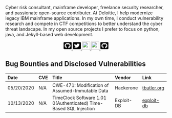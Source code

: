 Cyber risk consultant, mainframe developer, freelance security researcher, and passionate open-source contributer. At Deloitte, I help modernize legacy IBM mainframe applications. In my own time, I conduct vulnerability research and compete in CTF competitions to better understand the cyber threat landscape. In my open source projects I prefer to focus on python, java, and Jekyll-based web development. 

<div align="center">
  <a aria-label="Github" href="https://github.com/tcbutler320">
    <img src="https://github.com/tcbutler320/tcbutler320/blob/master/assets/github-square-brands.svg" width="25" height="25"/>
  </a>

  <a aria-label="Twitter" href="https://twitter.com/tbutler0x90">
    <img src="https://github.com/tcbutler320/tcbutler320/blob/master/assets/twitter-square-brands.svg" width="25" height="25"/>
  </a>
  
  <a aria-label="Linkedin" href="https://www.linkedin.com/in/tyler-b-a700a1aa/">
    <img src="https://github.com/tcbutler320/tcbutler320/blob/master/assets/linkedin-square-brands.svg" width="25" height="25"/>
  </a>
  
  <a aria-label="Keybase" href="https://www.linkedin.com/in/tyler-b-a700a1aa/">
    <img src="https://github.com/tcbutler320/tcbutler320/blob/master/assets/keybase-square-brands.svg" width="25" height="25"/>
  </a>

  <a aria-label="Blog" href="https://tbutler.org">
    <img src="https://github.com/tcbutler320/tcbutler320/blob/master/assets/github-square-brands.svg" width="25" height="25"/>
  </a>
</div>

## Bug Bounties and Disclosed Vulnerabilities 
| Date | CVE | Title | Vendor |  Link
|:-|:-|:-|:- |:- |
| 05/20/2020 | N/A | CWE-471: Modification of Assumed-Immutable Data | Hackerone | [tbutler.org](https://tbutler.org/assets/pdf/Butler,Tyler-MAID-Hinge-BBR.pdf)
| 10/13/2020 | N/A | TimeClock Software 1.01 0(Authenticated) Time-Based SQL Injection | Exploit-DB | [exploit-db](https://www.exploit-db.com/exploits/48874)
